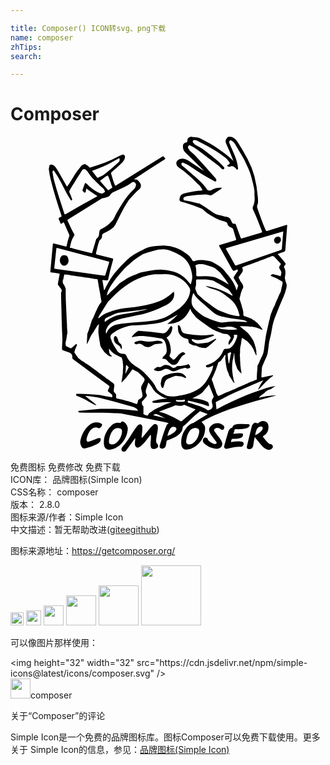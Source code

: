 ```yaml
---

title: Composer() ICON转svg、png下载
name: composer
zhTips: 
search: 

---
```


# Composer  <small style="font-size: 60%;font-weight: 100"></small>

<div id="svg" class="svg-wrap">
<svg role="img" viewBox="0 0 24 24" xmlns="http://www.w3.org/2000/svg"><title>Composer icon</title><path d="M16.661 0c-.07 0-.115.034-.165.095a.416.416 0 0 0-.07.43c.19.41.363.83.528 1.25.01.02.022.04.039.068-.039-.002-.05-.022-.063-.043-.297-.31-.648-.557-.998-.804-.473-.337-.99-.603-1.503-.872a.578.578 0 0 0-.214-.065l-.384-.04c-.202-.025-.355.09-.355.292 0 .108-.046.132-.135.14-.079.004-.187.115-.196.192a.694.694 0 0 0 .228.619c.444.415.873.845 1.303 1.275l.015.007a.1.1 0 0 1 .028.038c-.007.003-.014.003-.019.003a.057.057 0 0 1-.036-.022c-.002-.002-.005-.005-.005-.007-.062-.036-.127-.07-.187-.11-.3-.2-.595-.404-.895-.598a.943.943 0 0 0-.461-.17.453.453 0 0 0-.392.143.28.28 0 0 0-.088.253c.016.146.115.237.223.312.502.338.95.734 1.366 1.174.036.038.074.079.115.112.118.096.19.224.262.356.033.06.021.074-.043.074-.428 0-.836.118-1.246.204-.168.036-.334.094-.394.28-.065.21-.096.328.16.392a9.57 9.57 0 0 1 1.49.516.55.55 0 0 1 .117.077c.12.104.23.219.362.303.38.247.77.478 1.22.583.053.012.1.039.151.05.05.015.084.044.094.094.029.178.139.279.305.33.021.006.038.02.06.028.052.017.076.055.093.108.067.24.137.478.212.715.026.08.002.101-.07.123-.372.108-.742.22-1.112.334-.132.04-.134.043-.067.163l.908 1.635c.127.23.132.23.365.11.024-.012.057-.053.079-.014.021.036.06.089.024.13-.113.129-.19.28-.286.42-.031.045-.031.074-.005.117.101.166.202.334.3.502.012.019.034.043.03.058l-.123.367a2.538 2.538 0 0 0-.317-.716c-.18-.288-.41-.542-.62-.811-.033-.04-.072-.077-.11-.115-.2-.207-.456-.332-.699-.478a1.026 1.026 0 0 0-.34-.127c-.375-.08-.747-.11-1.12.004-.076.024-.117.005-.162-.06-.092-.127-.166-.273-.289-.372-.3-.24-.617-.458-.986-.583a2.95 2.95 0 0 0-.865-.168 4.267 4.267 0 0 0-.463.017c-.396.03-.79.074-1.14.293-.07.043-.15.067-.221.108-.36.194-.716.386-1.016.679a13.1 13.1 0 0 0-.897.944c-.322.384-.565.818-.783 1.267-.015.031-.022.07-.07.096l-.12-.744c-.007-.046.022-.043.053-.038.089.01.175.014.264.026.067.01.103-.005.12-.08.022-.102.046-.206.067-.311.082-.397.2-.78.303-1.17.02-.074.007-.1-.07-.12-.381-.09-.763-.192-1.145-.283-.072-.017-.106-.043-.084-.12.087-.298.125-.61.242-.9a.178.178 0 0 1 .056-.087c.098-.076.17-.165.16-.302-.007-.103.041-.168.14-.214.182-.086.358-.187.53-.288a.84.84 0 0 0 .327-.333c.322-.605.59-1.242.98-1.81.033-.051.06-.106.1-.15.252-.264.488-.544.771-.78.089-.074.113-.175.115-.285 0-.128-.074-.217-.151-.305-.075-.087-.151-.161-.279-.147-.028.003-.057-.01-.088-.014.019-.039.05-.048.076-.065.339-.218.677-.437 1.016-.658.41-.264.819-.53 1.232-.794.052-.034.076-.06.019-.11-.015-.013-.024-.03-.036-.044-.084-.099-.084-.099-.2-.029L8.084 3.692c-.101.062-.101.062-.152-.05-.112-.263-.177-.539-.261-.81-.02-.062-.003-.098.045-.137.289-.23.553-.49.82-.742a.604.604 0 0 0 .186-.37c.022-.17-.09-.259-.244-.196a1.707 1.707 0 0 0-.221.105c-.68.375-1.405.632-2.149.848-.043.012-.082.026-.118-.02-.074-.09-.185-.14-.278-.208a.073.073 0 0 0-.063-.015c-.1.027-.204.056-.266.147-.159.233-.358.44-.507.682-.17.28-.333.562-.525.828-.036.05-.05.058-.084-.002L3.63 2.635a2.837 2.837 0 0 0-.223-.338c-.094-.118-.209-.176-.358-.159-.026.003-.06-.005-.07.036-.02.11-.071.226-.057.332.034.27.082.542.15.806.114.459.244.912.38 1.364.133.444.282.88.426 1.323.012.038.033.072-.02.103-.067.038-.175.058-.187.125-.012.07.05.15.08.225l.007.017c.024.058.036.144.079.166.058.029.11-.05.163-.082.048-.029.065-.021.087.029.124.293.252.583.379.876a.18.18 0 0 1 .007.137 4.138 4.138 0 0 0-.192.72c-.012.07-.038.07-.091.055a107.64 107.64 0 0 0-.833-.21c-.123-.032-.123-.032-.137.093v.01c-.06.665-.12 1.33-.183 1.994-.004.06.003.085.068.092.194.024.386.055.578.084.036.005.067.007.058.06-.043.225-.077.453-.125.677a.178.178 0 0 0 .034.163c.067.087.132.175.199.264.046.063.08.144.038.209a.201.201 0 0 0-.033.118c.007.415.007.83.026 1.246.01.201.007.403.012.605.01.535.04 1.068.06 1.603.01.262-.036.521-.024.783.002.065.017.1.084.122.159.05.312.116.473.166a.28.28 0 0 1 .185.156.436.436 0 0 1 .038.219c-.002.072.024.115.082.156.247.177.492.36.74.542.65.48 1.3.963 1.954 1.44.06.046.074.082.038.147-.034.062-.055.135-.089.197-.029.058-.024.094.031.134.082.058.161.123.236.188.065.055.067.141.048.208-.015.049-.087.005-.132 0-.032-.002-.063-.01-.094-.014-.31-.05-.617-.13-.932-.156-.501-.04-1.003-.084-1.51-.07-.026 0-.067-.024-.074.03-.007.042-.017.088.031.117.024.014.05.026.077.036.283.098.547.24.807.389.168.096.333.204.518.269.034.012.068.038.108.002-.278-.22-.554-.442-.833-.665.039-.029.07-.017.099-.014.333.026.665.072.989.149.713.17 1.421.362 2.122.573.23.07.475.104.682.243.05.033.08.067.074.13.012.014.027.033.01.045-.02.012-.036-.012-.05-.024-.164-.014-.327-.026-.488-.043-.463-.046-.924-.11-1.392-.096-.35.01-.701-.015-1.05.01-.494.033-.989.098-1.48.15-.025.003-.063-.002-.063.027 0 .036.014.077.06.087a.58.58 0 0 0 .113.012c.25.01.497.007.746.011.62.015 1.242-.012 1.86.041.224.02.45.01.668.05 1.03.193 2.055.394 3.078.618.12.026.243.045.36.103-.055.05-.127.065-.158.137-.219.506-.363 1.04-.53 1.563-.03.089.03.192.12.216a.278.278 0 0 0 .352-.221c.02-.108.039-.216.053-.327.005-.036.017-.055.053-.067.132-.053.261-.108.393-.16a1.63 1.63 0 0 0 .529-.325c.134-.127.247-.274.25-.47 0-.06.014-.099.062-.135.22-.17.418-.365.61-.564a6.03 6.03 0 0 1 .6-.533c.024-.02.043-.048.081-.034l.56.221c-.375.228-.73.447-1.083.66-.017.01-.036.015-.053.02a.813.813 0 0 0-.338.201c-.375.372-.567.814-.545 1.35.014.36.22.53.571.449.615-.144 1.14-.733 1.232-1.379.024-.18.052-.357-.077-.513a2.251 2.251 0 0 0-.178-.195c.02-.012.029-.019.039-.026.777-.463 1.625-.778 2.475-1.07 1.04-.359 2.1-.644 3.164-.918l-.075-.017c-.07.007-.136.015-.206.02a5.097 5.097 0 0 0-.872.134l-.016.007a.226.226 0 0 1-.094.015c-.014 0-.029 0-.048.002.065-.062.252-.264.303-.25l.002-.005h.005c0-.007.019-.021.019-.021.017-.029.04-.048.074-.05a.694.694 0 0 1 .197-.188c.05-.031.103-.062.161-.086h-.002c.16 0 .319-.194.486-.262-.001-.006-.01-.01-.013-.017-.24.034-.476.072-.706.159-.492.182-1.001.324-1.481.535-.742.324-1.482.648-2.195 1.035a.818.818 0 0 1-.077.036l-.055-.504c-.005-.034.012-.048.041-.063.631-.334 1.265-.665 1.925-.938.543-.226 1.08-.471 1.626-.692.002-.005.005-.01.01-.01h.004c.003 0 .003.003.005.003.007.012.002.02-.005.026-.002.003-.005.003-.01.005h-.002a3.358 3.358 0 0 0-.372.66c.038.01.053-.002.067-.017.113-.12.226-.237.336-.357.214-.235.44-.459.704-.641.017-.012.045-.022.033-.048-.014-.03-.045-.015-.067-.01-.247.05-.494.096-.74.154-.081.019-.076-.01-.079-.067-.002-.197.027-.39.034-.586a.63.63 0 0 1 .058-.247c.098-.226.197-.45.297-.675.05-.113.08-.233.099-.353.031-.192.055-.386.074-.58.031-.299.137-.58.187-.875.065-.374.118-.751.257-1.109.125-.317.245-.634.372-.948.176-.428.399-.833.505-1.29.036-.158.076-.302.004-.458-.04-.084-.052-.18-.081-.271a.392.392 0 0 1-.012-.204c.048-.245.07-.488-.063-.716-.036-.062.008-.1.044-.139.088-.091.093-.132.016-.23-.088-.11-.175-.224-.27-.327-.08-.084-.154-.175-.234-.262-.055-.033-.05-.055.012-.076.14-.048.276-.108.418-.152.08-.024.1-.07.106-.141.045-.605.09-1.213.139-1.818.007-.084-.007-.1-.094-.074-.454.144-.907.28-1.363.422-.14.044-.142.044-.204-.093-.231-.519-.411-1.057-.6-1.59a.392.392 0 0 1 .007-.316c.067-.188.024-.377.019-.567a.104.104 0 0 1-.005-.029 9.16 9.16 0 0 0-.254-1.548 6.02 6.02 0 0 0-.5-1.27c-.228-.432-.473-.86-.737-1.275-.113-.178-.233-.339-.434-.427A.702.702 0 0 0 16.66 0zm-2.643.26a.364.364 0 0 1 .2.051 19.042 19.042 0 0 1 1.469.805c.247.158.482.338.715.52.11.087.192.217.284.33.038.047.012.09-.024.124-.024.024-.058.039-.087.055-.031.022-.072.041-.06.087.01.04.055.05.091.058a.27.27 0 0 0 .159-.015c.168-.07.31.048.418.166.028.03.04.093.093.074.055-.021.063-.081.058-.137-.012-.15-.05-.297-.084-.444-.09-.377-.27-.718-.418-1.073-.053-.127-.11-.254-.163-.382-.029-.07.01-.132.048-.182.031-.04.081-.005.122.014.152.068.238.19.312.332.08.15.178.29.262.436.144.255.322.495.437.762.168.388.382.758.483 1.176.086.37.208.732.252 1.114.016.144-.01.283.007.422.033.279-.008.543-.123.798-.03.07-.021.136.012.208.252.533.461 1.083.67 1.635.027.072.015.101-.06.123-.482.141-.965.288-1.447.434-.07.022-.092.003-.113-.06-.123-.326-.24-.646-.353-.967-.024-.068-.053-.104-.128-.087-.088.022-.136-.017-.175-.096-.062-.127-.113-.28-.216-.36-.103-.08-.266-.082-.403-.115-.103-.027-.207-.058-.312-.075a1.428 1.428 0 0 1-.612-.273c-.303-.224-.615-.43-.934-.627-.104-.007-.202-.036-.303-.06-.278-.057-.554-.117-.833-.17-.067-.012-.08-.063-.084-.108-.007-.056.007-.11.065-.144.089-.053.19-.063.29-.08a9.69 9.69 0 0 1 1.345-.13c.11-.002.209.04.312.066a.18.18 0 0 0 .166-.03c.216-.143.434-.28.65-.422.034-.021.096-.036.07-.093a.083.083 0 0 0-.015-.022c-.012-.01-.026-.012-.043-.012l-.05.002h-.007a1.159 1.159 0 0 0-.668.2c-.079.05-.259.019-.31-.056-.34-.516-.823-.888-1.282-1.289-.204-.177-.403-.362-.619-.526-.055-.04-.08-.144-.043-.196.048-.072.11-.041.168-.015.185.082.362.175.528.293.564.403 1.17.744 1.772 1.085a.51.51 0 0 0 .05.027c.092.03.14-.01.125-.106a.267.267 0 0 0-.062-.134c-.488-.574-1.001-1.124-1.506-1.683-.105-.116-.23-.216-.348-.32a.854.854 0 0 1-.22-.278.16.16 0 0 1 .023-.19c.041-.045.077-.055.137-.024.17.082.332.178.483.293.266.202.535.403.804.605l.807.603c.021.017.043.033.062.05.05.046.094.094.142.142l.029.029c.019.019.036.045.06.06.055.033.112.062.17.004.02-.019.029-.036.031-.055 0-.007.003-.014 0-.021 0-.003 0-.008-.002-.01a.171.171 0 0 0-.043-.072l-.18-.187a4.537 4.537 0 0 0-.312-.298c-.349-.29-.706-.571-1.066-.845-.183-.14-.397-.233-.596-.348-.072-.041-.12-.101-.173-.159a.144.144 0 0 1-.024-.15c.022-.054.075-.051.12-.056zM8.252 1.649a.045.045 0 0 1 .029.005c.048.027.03.077.03.135.013.06-.026.11-.08.16-.346.322-.707.627-1.076.922-.147.118-.327.173-.49.262-.034.017-.053 0-.072-.024-.12-.154-.238-.31-.358-.463-.045-.055.017-.053.046-.065.254-.091.504-.195.756-.295.365-.144.696-.35 1.04-.533.036-.02.07-.043.105-.063.024-.01.044-.037.07-.041zm-2.619.83a.223.223 0 0 1 .134.064c.072.067.13.144.18.228.173.28.413.506.646.737.163.163.329.321.502.47.057.05.067.127.098.192.012.024.002.043-.02.055-.011.008-.023.013-.03.02-.142.12-.276.103-.442.019a3.182 3.182 0 0 1-.864-.646c-.01-.01-.02-.017-.03-.024-.114-.086-.12-.082-.17.05-.052.135-.086.274-.146.404-.022.045.012.094.046.127.038.039.064.099.134.089.031-.005.048-.022.055-.055.017-.08.039-.159.06-.257.262.22.553.391.84.583l-.278.159c-.713.4-1.428.801-2.139 1.205-.058.031-.082.038-.106-.034-.273-.847-.561-1.69-.79-2.552-.052-.2-.074-.408-.112-.612-.012-.06.028-.091.067-.113.053-.026.055.036.074.06.377.521.634 1.11.941 1.669.092.168.195.331.293.497.02.03.034.057.082.04.053-.019.043-.052.034-.09-.039-.174-.128-.33-.193-.493a.18.18 0 0 1 .003-.16c.137-.284.329-.531.48-.803.14-.247.317-.468.451-.717a.205.205 0 0 1 .2-.111zm1.774.492c.014.003.024.016.036.042.12.27.201.555.302.83.01.027.012.049-.017.066l-.256.158c-.008.005-.017.007-.046.02-.007-.013-.017-.034-.031-.051l-.54-.62c-.024-.028-.048-.055 0-.081.177-.101.312-.264.499-.35.024-.011.04-.017.053-.014zm1.929.486a.204.204 0 0 1 .14.046.21.21 0 0 1 .08.218.556.556 0 0 1-.161.29 5.528 5.528 0 0 0-.882 1.093c-.228.36-.453.718-.624 1.11a.768.768 0 0 1-.146.206c-.24.273-.526.485-.855.638a.17.17 0 0 0-.108.159c-.005.06-.024.118-.029.178a.48.48 0 0 1-.19.381c-.04.031-.045.082-.06.125l-.273.915c0 .007 0 .014-.002.019 0 .014.002.031-.017.038-.041.01-.077-.002-.113-.021a41.398 41.398 0 0 1-1.33-.334c-.055-.012-.108-.029-.166-.036-.088-.012-.096-.053-.055-.12.058-.281.125-.56.298-.797.038-.053.036-.096.002-.154-.19-.317-.334-.658-.492-.989-.026-.055-.017-.08.034-.11A574.27 574.27 0 0 0 6.97 4.705c.045-.03.089-.012.132-.022.151-.034.298-.08.43-.163.01-.007.026-.012.03-.022.097-.213.31-.286.49-.37.411-.187.826-.36 1.189-.633a.18.18 0 0 1 .095-.04zm11.443 3.772v.005l.002-.001c-.021.256-.043.498-.062.74l-.043.535c-.005.065-.024.106-.094.13a561.29 561.29 0 0 0-3.37 1.17l-.039.009c-.036.005-.055-.012-.08-.055-.218-.394-.439-.785-.662-1.177-.029-.05-.038-.077.034-.096l4.254-1.246c.014-.005.031-.007.06-.014zm-.41.386c-.154.003-.293.147-.286.293.007.137.124.257.254.252.137-.002.27-.153.267-.302-.005-.166-.082-.245-.236-.243zm-16.83.87c.01 0 .024.002.039.007L5.513 9c.645.171 1.291.34 1.937.51.062.017.082.036.06.1l-.278.913c-.01.036-.017.074-.058.074a.06.06 0 0 1-.02-.002l-1.036-.142c-.226-.03-.45-.062-.675-.093a255.003 255.003 0 0 0-2.055-.286c-.043-.012-.058-.038-.05-.098.052-.476.103-.951.153-1.429.003-.012.002-.021.005-.031a.035.035 0 0 0 .005-.015c.007-.014.021-.019.038-.019zm8.136.103l.113.002c.197.01.389.086.569.166.08.036.159.07.238.108l.057.029c.058.028.118.057.173.09l.113.065c.036.025.075.046.108.073.072.05.142.105.207.165.218.202.372.44.463.72.065.202.113.409.13.617.016.202-.044.399-.096.593-.008.03-.02.036-.03.034-.014-.005-.021-.022-.033-.036l-.216-.25a2.105 2.105 0 0 0-1.042-.684 4.159 4.159 0 0 0-.994-.154 3.799 3.799 0 0 0-.804.092c-.211.04-.423.074-.631.113-.137.024-.262.086-.387.141-.06.027-.12.053-.18.076l-.02.004c-.376.132-.695.36-1.024.57-.09.06-.165.14-.243.218l-.01.008-.064.065c-.152.147-.3.296-.464.43-.074.103-.175.175-.268.266.024-.17.07-.328.146-.472a4.6 4.6 0 0 1 .262-.435c.048-.07.096-.14.146-.206a7.17 7.17 0 0 1 .315-.396c.081-.097.163-.193.247-.289.084-.096.168-.19.25-.285a.917.917 0 0 1 .115-.099l.026-.03c.078-.067.147-.137.238-.21l.012-.01.067-.062c.24-.228.519-.406.797-.583.028-.019.057-.035.086-.051l.111-.048c.01-.004.02-.01.029-.012a2.78 2.78 0 0 1 .173-.065l.117-.036c.14-.04.279-.074.416-.117a2.45 2.45 0 0 1 .782-.115zm-7.57.449c-.071.004-.153-.003-.215.057a.462.462 0 0 0 .012.665.286.286 0 0 0 .379 0c.146-.127.183-.314.096-.535-.053-.137-.125-.187-.271-.187zm15.846.062c.087-.001.163.053.23.146.014.01.029.02.043.032.022.019.03.04.053.064.099.113.207.224.31.334a.064.064 0 0 1 .014.024.023.023 0 0 1-.002.022.04.04 0 0 1-.015.014l-.01.015-.002.002c-.002.002-.002.005-.004.01 0 .002-.003.004-.003.004h.003v.008c-.145.146-.106.283.01.415.006.012.014.024.014.036.096.127.016.254 0 .382-.003.012-.005.016-.015.021l-.007.003a.116.116 0 0 1-.029-.005l-.01-.003a9.772 9.772 0 0 1-.252-.077c-.007 0-.012-.004-.019-.007-.007 0-.012-.007-.019-.007a.284.284 0 0 1-.118-.019.252.252 0 0 0-.292.05.054.054 0 0 1-.005.02c.04.06.108.074.168.093.245.08.453.23.68.348.052.03.062.092.057.152-.003.033-.012.067-.02.103l-.072.31a.127.127 0 0 1-.019.076c.003.168-.115.293-.17.437-.007.012-.012.017-.02.041a3.223 3.223 0 0 1-.129.298c0 .007-.01.017-.012.024v-.005c0 .002-.002.002-.002.005l-.005.01c-.003.002-.003.004-.005.007-.012.045-.02.093-.058.132a1.913 1.913 0 0 1-.187.432c-.007.012-.012.012-.017.036-.062.144-.127.317-.19.475-.014.058-.026.115-.04.17l-.008.015c0 .002-.002.002-.002.005 0 .005-.005.01-.007.014a.45.45 0 0 1-.036.192c-.012.039-.022.082-.034.12a.074.074 0 0 1-.005.02l-.201.912c-.055.25-.077.504-.118.754-.038.235-.048.477-.106.708-.04.168-.136.324-.213.48-.072.146-.118.302-.207.444l-.007.015a.169.169 0 0 0-.012.03c-.002.006-.002.013-.005.018l-.007.033a.182.182 0 0 0-.002.036c0 .012 0 .024-.003.036v.036a.71.71 0 0 1-.002.072c-.02.257-.053.514-.041.773.002.048-.012.075-.058.091l-.057.022a1.598 1.598 0 0 0-.113.048l-.06.024c-.031.012-.05.022-.099.034v-.005s-.007.005-.011.005l-.133.055-.093.038a.635.635 0 0 1-.211.092l-.036.021a25.182 25.182 0 0 0-.474.211c-.081.024-.165.072-.247.11-.089.04-.175.075-.264.114-.139.062-.278.12-.418.182-.004.002-.012 0-.016 0-.128.048-.26.118-.38.173-.048.026-.117.053-.177.077-.11.043-.135.038-.159-.075-.072-.052-.079-.141-.105-.216-.027-.072-.048-.15-.072-.223-.005-.024-.017-.02-.017-.034-.024-.033-.024-.064-.036-.098l-.003-.017c-.007-.005-.007-.012-.01-.019l-.006-.017h.004c-.033-.1-.07-.199-.093-.3-.024-.067-.067-.132-.08-.202a.17.17 0 0 1 0-.07l.008-.033.004-.017c.02-.047.051-.093.075-.139.017-.038.031-.077.048-.115.017-.038.031-.067.048-.115.038-.072.062-.156.11-.24 0-.02.015-.039.02-.058.043-.146.09-.295.149-.437 0-.005-.005-.012-.003-.017.017-.086.098-.117.146-.168v.003c.024-.008.037-.022.049-.022.014-.024.028-.034.043-.048a1.518 1.518 0 0 0 .108-.149c.045-.067.086-.137.137-.204.016-.021.03-.055.057-.055.005 0 .007 0 .012.002.039.01.027.055.022.084a.88.88 0 0 0 0 .327c.012.084.026.168.033.252l-.002.038a.578.578 0 0 1 .036.19c.02.082.036.16.06.242.072.15.125.3.173.454l.005-.002c.081.12.163.26.245.391.024.031.05.065.074.089h.005v.02c.024 0 .036.052.072.004-.007-.024-.012-.024-.02-.024a.448.448 0 0 1-.03-.08c-.005-.016-.013-.035-.015-.05a.387.387 0 0 1-.012-.05c-.002-.007-.002-.017-.005-.024a.282.282 0 0 0-.01-.048l-.011-.075-.013-.074c-.007-.007-.007-.017-.007-.026-.002-.01-.004-.02-.01-.03-.002-.028-.007-.057-.011-.086l-.022-.172c-.002-.03-.012-.058-.014-.087a3.634 3.634 0 0 1 .036-.941h.014c.029-.144.058-.31.086-.466.008 0 .015.003.024.003-.01.261.017.52.075.775.002.005.002.012.002.017.036.098.075.197.106.298.007.021.014.043.022.062a.338.338 0 0 0 .055.094c.007.012.021.024.021.036.024.019.036.04.056.06.014.016.026.036.04.053.05.048.104.093.166.156a3.667 3.667 0 0 1-.017-.14c-.004-.043-.012-.086-.016-.134 0 0-.013-.007-.013-.012a.82.82 0 0 0-.01-.108l-.04-.33c0-.009 0-.016.002-.025 0-.01.003-.027.003-.027a2.705 2.705 0 0 1-.02-.415l-.002-.017a1.122 1.122 0 0 1-.002-.37c.005-.033.002-.07.005-.103 0-.007-.003-.012-.003-.02 0-.158.007-.319.055-.472l.003-.017c.012-.072.024-.158.036-.238.012-.079.024-.16.033-.24.005-.033.015-.05.034-.05.01 0 .024.005.04.017l.051.03.075.049c.024.017.048.033.07.055.002.002.004.005.009.007a.116.116 0 0 0 .017.012h.005v-.002c.168.084.261.226.374.358a.31.31 0 0 1 .11.151c.075.098.13.204.169.322.002.01.007.021.01.03.002.01.007.006.009.03.02.024.031.055.043.084l.034.084.019.04c.005.01.01.017.017.024a.07.07 0 0 0 .04.024c.027-.088-.035-.172-.011-.256h.007c0-.024-.007-.025-.007-.037-.024-.156-.044-.31-.109-.453-.002-.012-.002-.039-.002-.039-.058-.144-.086-.29-.17-.417a.103.103 0 0 1-.037-.063c-.026-.024-.04-.053-.055-.081a4.135 4.135 0 0 1-.038-.063v.017c0-.002-.005-.005-.005-.007v-.003a2.828 2.828 0 0 0-.22-.278l-.01-.01c-.01-.01-.02-.01-.03-.033-.057-.024-.112-.096-.17-.147-.007-.007-.014-.01-.019-.017-.005-.004 0-.01-.024-.016-.12-.082-.209-.183-.314-.255-.02-.024-.044-.01-.053-.048.31-.019.61.017.922.036v-.012h.002c.154.024.298.053.437.113.005 0 .01.007.017.007v.005c.096.022.187.065.278.108.02.01.044.04.065.012.017-.024-.01-.046-.024-.065-.036-.05-.07-.1-.108-.151-.007-.012-.019-.024-.019-.036-.072-.07-.127-.149-.19-.219a.953.953 0 0 1-.06-.064 1.162 1.162 0 0 1-.209-.17c-.012-.008-.024-.022-.036-.022-.03 0-.064-.034-.096-.056-.03-.021-.064-.04-.096-.062-.012-.007-.024-.012-.036-.02-.146-.055-.293-.105-.44-.16-.004 0-.013-.003-.013-.005 0 0-.013 0-.017-.002a.11.11 0 0 1-.072-.03.079.079 0 0 1-.027-.035l-.005-.012c-.007-.02-.01-.041-.007-.063a.968.968 0 0 0-.012-.22c-.002-.022-.007-.041-.012-.063a2.158 2.158 0 0 0-.014-.06l-.015-.062a2.29 2.29 0 0 0-.024-.09s-.01-.002-.01-.009c-.023-.146-.08-.293-.124-.437-.007-.019-.01-.033-.017-.057a.369.369 0 0 1-.057-.168c0-.02 0-.036.002-.056l.002-.026c.005-.027.01-.055.02-.082l.033-.108c0-.005 0-.017.003-.017h-.003c.031-.17.099-.314.147-.468 0-.002.005-.002.005-.005l.01-.01c.002-.002.004-.002.004-.004a.265.265 0 0 0 .053-.185.326.326 0 0 0-.027-.103c-.016-.043-.038-.084-.06-.127-.002-.005-.01-.01-.014-.012-.002-.003-.005-.005-.005-.008a1.196 1.196 0 0 1-.209-.355l-.016-.038c-.005-.005-.005-.01-.008-.017l-.002-.007a.12.12 0 0 1-.007-.017l.002.002-.002-.005a.276.276 0 0 1 .012-.043c.004-.01.01-.017.014-.026.005-.007.012-.014.02-.022l.009-.007c.065-.094.125-.192.197-.283a.26.26 0 0 0 .05-.252c-.04-.137-.036-.14.101-.19.024-.01.315-.12.432-.156l.075-.029.019-.007a41.645 41.645 0 0 1 .509-.19c.005-.002.012-.002.017-.002.141-.072.293-.118.441-.168.02-.007.036-.015.06-.02.024-.019.096-.035.12-.055.12-.038.216-.093.324-.117a.287.287 0 0 1 .167-.067zm-5.432.603a.82.82 0 0 1 .23.036l.014.004c.259.08.523.142.77.26.041.019.084.038.113.077.16.115.307.247.43.405.19.245.38.492.557.773-.011-.003-.022-.008-.034-.013v-.001a1.018 1.018 0 0 1-.185-.103 6.452 6.452 0 0 0-.674-.356 1.467 1.467 0 0 0-.331-.1 3.307 3.307 0 0 0-.91-.041c-.084.007-.17 0-.255 0-.062 0-.091-.03-.091-.092 0-.235.012-.472-.06-.7-.015-.048.014-.068.055-.082a1.12 1.12 0 0 1 .372-.067zm-2.75.773c.423-.015.812.105 1.167.324.132.08.253.176.363.284l.014.013c.122.123.23.26.321.41.08.13.058.272.031.414-.072.406-.316.706-.592.987-.265.269-.596.444-.903.648-.435.29-.932.403-1.438.478-.632.093-1.273.103-1.906.187-.23.029-.464.048-.694.089a1.07 1.07 0 0 0-.68.41c-.062.084-.1.187-.16.303a.527.527 0 0 1 .026-.394 1.12 1.12 0 0 1 .533-.54c.415-.219.879-.262 1.323-.375.36-.091.73-.144 1.087-.242a7.234 7.234 0 0 0 1.426-.55c.24-.125.49-.252.656-.485a.73.73 0 0 0 .12-.557c-.005-.034-.015-.05-.027-.053-.012-.002-.029.007-.05.027-.18.16-.367.314-.571.449-.32.206-.673.33-1.038.42-.58.144-1.166.266-1.764.31a4.84 4.84 0 0 0-1.239.242c-.34.118-.687.235-.96.49-.034.03-.075.057-.13.098l.007-.038-.026.019v-.005c.009-.006.016-.013.024-.017a.599.599 0 0 1 .084-.2l.646-1.022a.285.285 0 0 1 .041-.053c.334-.329.653-.677 1.023-.965.614-.48 1.284-.855 2.055-1.02.187-.041.377-.07.571-.07.22-.002.442-.01.66-.017zm-7.632.022c.013 0 .029.002.048.009.029.01.062.007.094.01.127.028.259.03.386.062.012 0 .017.002.034.01a2.174 2.174 0 0 1 .4.057c.145.02.289.036.433.06.033 0 .062-.002.093.017.005 0 .012-.002.012 0 .168.02.3.031.445.055h-.015v.005c.096.012.159.024.233.036.077.012.156.031.23.031h.003c.007 0 .012.003.017.003l.021.005c.048.002.067.028.075.07.038.227.07.455.117.683 0 .017.01.032.008.046l.019.11c.021.11.04.221.062.332 0 .01 0 .031.003.036v.01c.024.143.05.273.074.41v.046a1.717 1.717 0 0 0-.3.46c-.031.075-.07.152-.1.226l-.006.003c-.024.076-.062.15-.098.223-.003 0-.005.005-.007.01-.005.009-.008.024-.012.03v.003a2.478 2.478 0 0 1-.192.415c-.008.02-.024.039-.024.056-.024.09-.046.182-.092.266a.757.757 0 0 1-.074.226 2.102 2.102 0 0 1-.13.394c-.007.019-.019.036-.019.055l-.002.007c-.003.007-.005.02-.01.029a.106.106 0 0 1-.01.03l-.002.01-.038.742.021.008.094-.185c.031-.06.055-.123.089-.185.019-.043.05-.086.05-.13.072-.12.137-.24.211-.35.008-.012.022-.02.03-.043.062-.097.134-.224.208-.334.026-.043.054-.08.078-.123h-.001c.017-.048.043-.055.065-.076.021-.022.033-.044.081-.065 0 .019.005.036.003.053l-.003.01c0 .009-.004.018-.007.028l-.002.01c-.003.007-.003.012-.005.019a.054.054 0 0 0-.002.02c0 .006-.005.011-.003.018l-.003.015h.003c-.022.144-.021.307-.024.458 0 .007-.005.02-.005.024l.005-.002c.02.144.043.288.062.432h-.002c.003 0 .005.031.005.043.024.144.055.29.072.437l.002.017c.003.01.005.017.005.026.024.116.11.195.163.296.039.055.08.12.116.168h.002v.002c.12.106.22.214.355.31.02 0 .039.024.058.024h-.002v.012c.048.005.088.043.139.029a.087.087 0 0 0 .026-.012c.007-.005.017-.01.02-.017.011-.022-.01-.034-.027-.041-.197-.125-.166-.33-.19-.521h.008v-.003c.048.046.081.091.122.14a.1.1 0 0 0 .024.026l.05.055c.034.036.07.07.108.101.039.031.08.065.125.089.02.007.039.024.056.024h-.005c.144.07.269.137.4.206a.15.15 0 0 1 .08.036c.048.144.105.288.091.456.005 0 .01.017.012.03a.066.066 0 0 1-.002.03c.017.14.017.281-.003.42a.044.044 0 0 1-.002.039c-.003.005 0 .007-.002.012h.002c0 .14-.002.278-.038.415-.003.137-.046.27-.06.406 0 .005-.003.01-.005.017-.008.026-.02.057.038.05v-.002c.13-.135.26-.267.38-.418v.01c.002-.048.03-.073.057-.096.05-.049.1-.13.151-.2.05-.07.101-.137.152-.206l.002-.012c.007-.024.017-.039.029-.046.005-.002.01-.005.014-.005H9.3a.133.133 0 0 1 .05.02.835.835 0 0 1 .077.048c.144.079.307.132.415.269.012.012.026.014.038.038.05.024.096.08.133.132l.038.036c.002.002.005.002.007.005.19.16.204.247.067.46-.004.008-.012.015-.016.015a.236.236 0 0 1-.024.055.216.216 0 0 1-.02.036l-.01.017c-.035.058-.074.118-.088.185a.443.443 0 0 0-.012.168c.026.094.05.19.07.286.012.057.024.115.028.175.02.142-.048.228-.168.288v-.002c-.024.002-.026.017-.038.024a.078.078 0 0 1-.02.014.362.362 0 0 1-.038.026.192.192 0 0 0-.077.087c0 .007 0 .005-.002.01-.002.004 0 .014-.002.014h.007v.014c-.024.07-.036.12-.048.156-.003.01-.007.017-.01.024-.002.008-.007.012-.01.017-.002.005-.007.01-.009.012a.045.045 0 0 1-.024.012h-.007a.165.165 0 0 1-.05-.012c-.034-.012-.078-.029-.138-.048-.004-.002-.009-.002-.011-.005a.025.025 0 0 0-.012-.004l-.027-.012h-.01v-.01h-.002c-.072-.024-.14-.038-.204-.065-.038-.014-.08-.026-.12-.043-.05-.012-.1-.036-.151-.036-.14-.048-.281-.072-.416-.12-.011 0-.019.002-.043 0v.002c-.096-.019-.173-.043-.264-.06-.089-.014-.122-.06-.113-.148.005-.037.003-.08.003-.116 0-.012-.003-.017-.003-.04-.014-.025-.036-.053-.055-.085a.11.11 0 0 1-.014-.026c-.012-.012-.036-.024-.036-.038-.024-.005-.015-.01-.022-.015-.074-.07-.053-.163-.043-.252l.002-.029.008-.055c.002-.01.002-.02.004-.026.039-.15.048-.29-.113-.38-.019-.012-.03-.024-.055-.04v.004a2.869 2.869 0 0 0-.225-.165c-.012-.024-.015-.029-.039-.039a1.418 1.418 0 0 1-.31-.228l-.074-.04h.01c-.015-.025-.032-.022-.044-.034-.019-.014-.036-.024-.06-.039-.12-.103-.283-.199-.413-.316-.045-.015-.074-.05-.11-.08v-.004c-.127-.09-.252-.176-.377-.272h.003c-.015 0-.015-.012-.039-.024-.072-.036-.144-.096-.206-.144-.02-.024-.039-.024-.058-.024-.058-.048-.108-.07-.156-.113-.02-.012-.036-.026-.06-.04a2.178 2.178 0 0 1-.396-.289l-.012-.012-.022-.024a.188.188 0 0 1-.038-.081v.019c-.087-.094-.144-.202-.216-.3l-.007-.015a.027.027 0 0 1-.005-.014.107.107 0 0 1-.003-.026.118.118 0 0 1 .024-.053c0-.005.003-.012.003-.02.024-.153.108-.292.168-.436v-.037s0-.022-.003-.032l-.004-.014-.005-.005a.038.038 0 0 0-.017-.01h-.007a.122.122 0 0 0-.058.022.312.312 0 0 0-.055.043l-.02.015a.13.13 0 0 0-.014.019l-.007.01c0 .002-.002 0-.002 0 0 .002-.003 0-.003 0v.002c-.048.055-.12.103-.182.154-.012.012-.034.026-.034.038v-.002h-.007c-.02.024-.045.024-.072.012l-.31-.137c-.024-.012-.036-.038-.04-.062a.64.64 0 0 1-.008-.032l-.007-.026v.005c-.036-.168.022-.293.053-.437.002-.012.005-.024.005-.036.024-.14.033-.288.074-.423v-.062c-.021-.154-.022-.305-.033-.459l.002-.079c-.014-.286-.033-.571-.043-.857-.022-.598-.07-1.193-.053-1.79a.636.636 0 0 0-.074-.315 1.968 1.968 0 0 0-.099-.164.264.264 0 0 1-.048-.237c.036-.14.063-.284.089-.425.009-.05.022-.084.06-.086zm-.166.38l.005.015c.005.032-.007.065-.021.113a.117.117 0 0 1 0-.086.295.295 0 0 1 .016-.041zm10.715.003c.13-.002.257.005.381.024.219.017.42.058.55.164.094.04.188.09.279.144.22.132.441.269.662.403a.389.389 0 0 1 .118.108l.223.315c.012.016.031.036.015.057a.038.038 0 0 1-.02.014c-.018.004-.034-.002-.05-.011-.098-.056-.2-.108-.298-.164a4.76 4.76 0 0 0-1.184-.459c-.107-.031-.208-.061-.323-.076l-.152-.034c-.004.003.005.012.017.024.005.005.01.01.012.015a.138.138 0 0 0 .041.033l.02.01c.227.115.612.187.892.317l.058.029c.156.081.298.182.44.29l.268.207c.404.293.65.689.77 1.169.003.014.008.029.01.043l.01.014c.02.03.024.065.017.096.002.008.002.015.005.022-.005.07-.06.04-.092.04a2.504 2.504 0 0 1-.61-.11h-.006c-.051-.016-.118-.04-.165-.054-.211-.075-.41-.163-.615-.238-.252-.089-.449-.261-.662-.413a7.777 7.777 0 0 1-1.001-.816.34.34 0 0 1-.08-.106 4.11 4.11 0 0 1-.062-.153l-.036-.094a1.088 1.088 0 0 0-.024-.06l-.002-.005c-.003-.002-.003-.007-.003-.01v-.002l-.002-.01a.168.168 0 0 1 .007-.122c.002-.005.002-.01.005-.014l.005-.017.004-.014c.003-.005.003-.013.005-.017l.003-.015.002-.017.003-.014.002-.017.002-.014.003-.017.002-.014.003-.017c0-.005 0-.01.002-.015 0-.004 0-.012.003-.016v-.266c-.003-.082.026-.114.108-.111.08.002.162-.001.243-.005l.075.004c.04-.002.081-.005.122-.005zm.284.532a.12.12 0 0 0 .028.008H15c-.012.008-.028.005-.033.02-.004-.02-.002-.027.003-.028zm.88.342a.206.206 0 0 0 .012.006l.003.001-.015-.007zm-1.908.177l.002.003c.007.003.014.01.022.024.076.154.182.281.3.399.124.12.259.23.389.348.268.242.542.48.818.713.178.151.392.228.62.288.518.132 1.049.182 1.575.254.139.02.264.065.374.156h-.007c.01.008.017.012.024.02-.296-.043-.59-.039-.886-.046-.324-.007-.641.031-.96.067a.986.986 0 0 1-.336-.026c-.308-.07-.598-.195-.889-.317-.329-.14-.602-.353-.862-.588-.019-.02-.038-.036-.057-.055a1.002 1.002 0 0 1-.205-.285l-.002-.006c-.09-.212-.085-.448-.016-.708.019-.07.04-.14.062-.209.007-.023.02-.035.034-.032zm-.248 1.18c.065.233.233.396.375.573l.029.039.028.038a.57.57 0 0 0 .106.094c.017.012.031.021.046.033l.021.017a10.088 10.088 0 0 0 .538.396l.329.229c.149.103.305.19.468.266.04.02.082.036.123.055.124.053.25.099.379.14l.021.007c.08.021.166.028.25.038.031.002.063.007.091.01a.195.195 0 0 1 .06.024.411.411 0 0 1 .068.05c.074.067.144.163.148.221 0 .01 0 .017-.002.024-.002.005-.002.007-.005.01-.01.016-.024.03-.033.048-.03.05-.06.1-.085.153l-.011.027a.311.311 0 0 0 .002.261c.115-.115.218-.237.293-.377a1.139 1.139 0 0 0 .086-.201c.01-.027.003-.058.01-.084.01-.029-.024-.07-.01-.09 0-.001.003-.001.005-.004a.04.04 0 0 1 .014-.007c.01-.002.02-.005.027-.005.019-.002.036-.005.055-.005.048 0 .094.008.14.022.028.01.019.045.016.072v.005c-.005.086-.04.165-.072.242a.554.554 0 0 1-.024.055 1.68 1.68 0 0 1-.192.375c-.118.156-.254.302-.475.31h-.063c-.038 0-.077.01-.115.012a.085.085 0 0 0-.086.057c-.017.039-.039.072-.058.11l-.007.017a1.534 1.534 0 0 1-.408.57c-.08.071-.164.139-.25.203a1.95 1.95 0 0 1-.468.224l-.036.014-.034.015-.019.007c-.01.002-.022.007-.031.01-.036.014-.065.035-.046.09.02.06.063.077.118.08.012 0 .026 0 .04-.003a.613.613 0 0 0 .15-.033c.048-.017.096-.039.146-.06.034-.015.067-.029.103-.041-.029.122-.045.235-.084.341l-.021.053a6.794 6.794 0 0 1-.09.192c-.018.043-.04.084-.062.125-.115.23-.245.45-.405.655a1.682 1.682 0 0 1-.356.34 3.954 3.954 0 0 1-.103.073 2.788 2.788 0 0 1-.38.206l-.064.03-.053.02-.043.018c-.04.016-.082.03-.123.045a2.674 2.674 0 0 1-.168.053 4.848 4.848 0 0 1-.57.134c-.008 0-.013.003-.02.003-.055.01-.108.017-.163.026-.058.008-.116.017-.176.024a2.156 2.156 0 0 1-.605-.021l-.028-.007a.68.68 0 0 1-.145-.06c-.062-.034-.12-.07-.182-.101a1.728 1.728 0 0 1-.13-.072 1.868 1.868 0 0 1-.16-.106.632.632 0 0 1-.233-.279 1.794 1.794 0 0 0-.092-.194c-.01-.02-.021-.036-.03-.053a2.718 2.718 0 0 0-.277-.367 2.76 2.76 0 0 0-.125-.142c-.021-.024-.04-.048-.062-.07a7.07 7.07 0 0 0-.26-.276l-.067-.067a2.787 2.787 0 0 0-.364-.302 2.784 2.784 0 0 0-.303-.192l-.06-.039a1.58 1.58 0 0 1-.63-.762c-.043-.093-.107-.122-.22-.124a.63.63 0 0 1-.252-.048l-.002-.002a.457.457 0 0 1-.132-.084l-.026-.016c-.022-.026-.038-.058-.058-.09a5.295 5.295 0 0 1-.386-.658c0 .003.002.005.003.008l-.006-.013.003.005a3.772 3.772 0 0 0-.073-.196l-.036-.086a.382.382 0 0 1-.014-.154l.007-.031c.002-.005.002-.01.005-.015a.145.145 0 0 1 .012-.029.46.46 0 0 1 .127-.141.898.898 0 0 1 .067-.05c.046-.034.094-.063.14-.094.071-.044.143-.084.218-.123.271-.14.56-.238.857-.314.017-.005.033-.008.053-.012.033-.008.07-.01.105-.015.036-.002.072-.005.106-.005l.106-.002c.016 0 .036 0 .052-.002a17.864 17.864 0 0 0 .9-.063c.18-.017.36-.036.54-.055a3.504 3.504 0 0 0 1.127-.324c.036-.02.074-.036.11-.055l.063-.034c.144-.077.288-.151.427-.233.014-.02.031-.026.055-.033l.01-.003v.012a.06.06 0 0 1-.02.034l-.021.014c-.14.178-.331.3-.497.45a.415.415 0 0 0-.05.045c-.053.043-.106.089-.166.137.209 0 .41-.024.598-.08a1.654 1.654 0 0 0 .869-.6c.103-.137.197-.297.278-.482zm-3.265.016a1.244 1.244 0 0 1-.343.109c-.56.139-1.13.22-1.697.326a2.603 2.603 0 0 0-1.105.487c-.019.015-.04.032-.062.043-.026.017-.039.013-.043-.01-.003-.004-.003-.011-.003-.018-.01-.144.034-.214.166-.274.18-.082.36-.168.54-.252.235-.108.487-.142.742-.168.396-.043.792-.094 1.19-.14l.524-.086zm2.386 1.245l-.026.001c-.038.01-.036.05-.036.08.003.1.007.201.02.302.011.11.047.219.112.307a.842.842 0 0 0 .51.334c.155.036.155.038.17.2.007.069.016.131.081.17.113.067.226.137.363.146.084.007.17.012.242.068a.583.583 0 0 0 .32.098c.084.007.17.01.254.024.067.012.113-.01.16-.05.239-.197.474-.397.697-.617-.026-.03-.065-.039-.118-.012a6.25 6.25 0 0 0-.415.223.315.315 0 0 1-.113.048 4.032 4.032 0 0 1-.722.074.68.68 0 0 1-.368-.13c-.067-.043-.134-.105-.146-.201.036-.012.07.002.103.007.127.017.252.063.382.055.312-.019.605-.113.898-.213l.283-.103c.043-.015.055-.03.017-.07-.046-.05-.096-.04-.147-.034a5.625 5.625 0 0 1-1.87-.045c-.18-.034-.372-.046-.442-.27-.019-.06-.038-.12-.05-.182a.37.37 0 0 0-.094-.17.094.094 0 0 0-.065-.04zm-.573.065c-.048 0-.08.05-.103.093-.06.103-.137.196-.207.292-.108.147-.26.178-.418.154a17.985 17.985 0 0 0-1.718-.18c-.03-.002-.058-.01-.082.01-.183.134-.367.264-.483.468.007.002.015.007.02.007.019-.002.035-.007.055-.01.297-.074.607-.098.922-.072.398.034.792.113 1.188.168.053.008.106.01.156.036.12.063.18.173.226.29.07.18.09.373.103.565.01.151-.022.278-.144.38a.556.556 0 0 0-.2.278c.154 0 .286.026.387.156.063.081.144.149.223.218a.379.379 0 0 0 .586-.081c.058-.094.113-.19.175-.281.087-.127.17-.264.325-.32.093-.03.052-.076.021-.115-.062-.079-.178-.081-.28-.019-.16.096-.267.238-.382.375-.034.04-.068.081-.113.115-.058.04-.108.043-.159-.01-.057-.057-.115-.117-.177-.168-.053-.043-.063-.082-.032-.144a.728.728 0 0 0 .082-.413c-.029-.312-.08-.62-.3-.867-.024-.026-.024-.04.01-.064a.94.94 0 0 0 .408-.701c.007-.075-.007-.135-.067-.156a.075.075 0 0 0-.022-.004zm4.461.035c.205 0 .387.08.566.182-.005 0-.007 0-.012.003l.031.017c-.271.04-.54.06-.811.03-.084-.009-.168-.026-.255-.023-.17.005-.307-.084-.451-.161h.017c-.012-.007-.024-.012-.036-.02.024.003.05.003.074.005.029.003.055.01.084.015.238.05.468-.02.704-.043a.8.8 0 0 1 .089-.005zm-8.69.714a.045.045 0 0 0-.016.004c-.05.019-.098.048-.112.115-.048.223.055.437.278.552.1.053.178.127.226.23.016.037.019.106.072.094.052-.012.01-.077.021-.103.008-.135-.019-.25-.127-.32-.08-.05-.11-.12-.14-.201-.038-.106-.047-.223-.134-.307-.02-.021-.036-.064-.069-.064zm1.843.354c-.11.027-.236.053-.353.106-.082.038-.087.084-.015.139.043.034.087.05.14.031a.466.466 0 0 1 .494.096.509.509 0 0 0 .523.087c.106-.036.197-.096.293-.15a.319.319 0 0 1 .113-.04c.144-.014.288-.033.43-.053.038-.005.098.01.108-.036.01-.048-.046-.077-.08-.108-.016-.017-.045-.019-.069-.026a.82.82 0 0 0-.437-.015 2.092 2.092 0 0 1-.888 0c-.08-.019-.163-.019-.26-.03zm6.903.889c.006 0 .011.003.015.007a.05.05 0 0 1 .012.014l.008.005c.043.034-.007.11-.02.168-.03.168-.057.334-.086.502-.007.048-.012.098-.048.165l-.007-.043-.012.024a5.307 5.307 0 0 1-.075-.706c-.002-.053.034-.065.068-.077.048-.016.107-.066.145-.06zm-3.219.902a.08.08 0 0 0-.023.01c-.19.105-.404.11-.613.137-.088.012-.199-.015-.264.05-.158.156-.293.091-.432-.02-.007-.004-.014-.011-.024-.014-.206-.11-.413-.15-.624-.005a.338.338 0 0 1-.267.068c-.074-.02-.131-.015-.19.038-.028.027-.066.048-.1.07-.094.062-.094.072-.007.141.02.017.043.024.067.032.2.06.387.016.562-.08.182-.098.353-.093.518.032.152.112.312.115.48.045a2.97 2.97 0 0 1 .653-.213c.034-.005.068-.017.099.01.096.088.187.026.279-.01.036-.015.04-.044.038-.08-.007-.076-.065-.12-.098-.18-.015-.025-.032-.035-.054-.03zm-4.718.07c.009 0 .02.006.032.017.039.036.075.074.113.11l.015.014c.019.017.021.039.012.06l-.224.45-.024-.008c0-.005.003-.007.003-.012.048-.197.029-.4.055-.6.002-.02.009-.03.018-.03zm3.9.588c-.238.007-.48.046-.703.122-.185.063-.392.106-.488.32-.055.124-.048.257-.086.381.017.099.017.197.074.281.017.024.024.063.065.06.043-.002.058-.038.07-.067.043-.091.053-.194.081-.29.046-.157.118-.281.281-.351.17-.072.343-.14.516-.206a.184.184 0 0 1 .101-.012c.214.03.437.021.627.146a.079.079 0 0 0 .062.012c.072-.017.08-.04.036-.098a.723.723 0 0 0-.636-.298zm-2.218.742l.014.017c.094.117.187.218.25.336.151.29.374.501.662.655.135.072.256.172.414.19l.003.001.018-.001c.017 0 .04-.003.036.024-.003.014-.017.014-.031.012h-.007c-.005 0-.01 0-.015-.003-.167.005-.33.033-.493.067-.085.018-.17.038-.255.058a7.838 7.838 0 0 1-.243.055h-.003c-.033.008-.048.024-.043.058.005.04.02.062.067.072a1.305 1.305 0 0 0 .274.017c.118-.003.235-.015.353-.034a2.602 2.602 0 0 1 .778-.002c-.43.07-.785.312-1.174.475-.202.084-.358.245-.55.348-.014.017-.022.044-.036.06-.031.039-.036.118-.087.11h-.004c-.005 0-.01.003-.015 0a.623.623 0 0 1-.266-.086c-.03-.019-.022-.055-.022-.089v-.453c0-.032.012-.067-.019-.09-.106-.066-.08-.182-.106-.278-.01-.038.017-.057.039-.081l.278-.31c.063-.067.089-.142.043-.223-.086-.163-.072-.32-.002-.485.055-.13.091-.267.142-.42zm4.585.177c.005.003.01.005.012.008l.007-.008c.039.022.041.05.05.075.102.247.2.497.3.744.025.055.03.103-.006.149a.502.502 0 0 0-.077.49c.067.206.019.348-.183.449a.229.229 0 0 1-.12.036.124.124 0 0 1-.088-.03c-.375-.259-.821-.345-1.242-.494-.06-.021-.117-.043-.18-.057-.072-.017-.067-.065-.057-.116.007-.036.026-.04.045-.038.02-.005.046.01.063.014.48.12.965.216 1.428.396.017.008.031.01.043.013.034-.005.044-.037.039-.082-.01-.108-.02-.214-.144-.271a2.8 2.8 0 0 0-.975-.233c-.05-.005-.098-.007-.149-.01.238-.144.5-.22.713-.406a.999.999 0 0 0 .075-.067l.398-.482.048-.08zm-1.882 1.133h.02c.03-.002.054.005.057.053 0 .044.01.082-.06.092a1.752 1.752 0 0 1-.274.021c-.094 0-.185-.01-.278-.031-.05-.012-.07-.046-.065-.086.002-.027.021-.027.04-.027a.103.103 0 0 1 .039.003h.18a1.143 1.143 0 0 0 .34-.024zm.036.396c.006 0 .012.002.02.005.278.116.556.231.844.349-.132.11-.254.208-.374.304-.221.178-.44.358-.646.553-.05.048-.089.05-.147.014a9.33 9.33 0 0 0-1.097-.545c-.165-.07-.34-.098-.511-.158.02-.036.055-.036.084-.046.367-.137.742-.26 1.102-.42.094-.043.187-.007.278.005.137.019.27.021.394-.046a.092.092 0 0 1 .053-.015zm-2.161.698a.27.27 0 0 1 .082.018c.197.077.38.185.569.274a.04.04 0 0 1 .029.01c.004.002.005.004.005.011v.005c0 .003-.003.003-.003.005-.002.003-.005.003-.007.003l-.01-.003a.03.03 0 0 1-.012-.012l-.862-.214c.074-.059.133-.1.209-.097zm8.17.535c-.142-.004-.26.062-.372.15-.029.022-.046.048-.094.017-.105-.072-.206-.053-.295.039a.402.402 0 0 0-.103.187c-.125.504-.252 1.006-.372 1.512-.041.169.048.255.223.229.158-.025.238-.116.264-.32.026-.197.053-.391.11-.595.15.187.29.362.433.538.139.17.29.321.494.412.144.065.269.027.382-.074a.186.186 0 0 0 .055-.206.157.157 0 0 0-.158-.125.246.246 0 0 1-.152-.07 2.27 2.27 0 0 1-.362-.396c-.09-.12-.094-.12.026-.202.252-.173.341-.417.322-.71-.014-.219-.132-.346-.339-.38a.454.454 0 0 0-.062-.006zm-10.733.03c-.04 0-.077.02-.097.075-.019.05-.053.043-.091.038a.751.751 0 0 0-.665.219c-.38.37-.574.814-.552 1.354.014.358.22.53.569.451.689-.16 1.224-.835 1.253-1.582.007-.192-.168-.47-.34-.538a.214.214 0 0 0-.077-.016zm-1.93.058a.943.943 0 0 0-.613.238c-.346.302-.547.693-.646 1.138a.642.642 0 0 0 .075.482c.07.118.158.161.292.135a3.12 3.12 0 0 0 .87-.305.867.867 0 0 0 .225-.168.291.291 0 0 0 .084-.204c0-.075-.033-.101-.103-.104-.07-.002-.13.024-.192.046-.207.075-.408.166-.622.22-.105.027-.141.003-.163-.105a.301.301 0 0 1 .005-.122c.04-.168.098-.331.187-.483a.82.82 0 0 1 .245-.283c.14-.089.283-.137.442-.04.052.03.103.016.15-.013a.352.352 0 0 0 .15-.201c.016-.05.002-.09-.044-.116a.773.773 0 0 0-.343-.115zm9.2.07a.692.692 0 0 0-.517.206c-.156.161-.183.324-.084.526.074.151.177.28.278.415.072.094.149.187.216.286.048.07.024.125-.058.151a.199.199 0 0 1-.139-.005 1.076 1.076 0 0 1-.374-.23.243.243 0 0 1-.082-.125c-.012-.074-.053-.108-.125-.115-.081-.007-.156-.007-.204.08-.08.138-.057.263.087.393.276.245.605.353.933.38.3.004.485-.267.387-.522-.043-.115-.118-.216-.19-.314-.12-.159-.245-.313-.357-.476-.09-.125-.048-.216.098-.264.135-.043.25-.005.36.08.13.1.24.047.269-.116.017-.086-.029-.144-.089-.194a.68.68 0 0 0-.41-.157zm1.905.06c-.137-.003-.274 0-.41.016-.164.02-.32.065-.38.248-.002.01-.014.024-.024.026-.187.048-.252.202-.302.358-.106.346-.2.696-.298 1.042-.024.084.01.14.08.182.054.034.11.032.172.015.324-.08.648-.166.987-.142a.26.26 0 0 0 .127-.029.242.242 0 0 0 .117-.24c-.014-.091-.086-.117-.163-.13a1.484 1.484 0 0 0-.177-.016 3.855 3.855 0 0 0-.62.052c.031-.228.048-.242.264-.242.161 0 .322-.01.473-.072.101-.043.166-.113.176-.226.007-.076-.025-.122-.104-.124a1.65 1.65 0 0 0-.19.002l-.453.04c.024-.052.036-.1.062-.136.044-.062-.007-.178.084-.209.075-.024.164-.007.245-.01.214-.004.427-.007.634-.074a.347.347 0 0 0 .192-.13c.07-.108.043-.18-.082-.185-.136-.006-.273-.014-.41-.017zm-6.664.008c-.071-.003-.13.042-.185.093a3.951 3.951 0 0 0-.392.434l-.367.456c-.02.024-.04.07-.08.05-.03-.014-.018-.055-.014-.086.01-.11.024-.218.036-.329.015-.144.034-.288.01-.432-.031-.173-.156-.22-.295-.113a.836.836 0 0 0-.094.091 3.168 3.168 0 0 0-.298.414c-.225.348-.432.71-.703 1.027-.05.06-.103.118-.149.182-.048.072-.067.154-.022.23.041.068.11.092.188.087.081-.004.125-.064.168-.122l.626-.852c.012-.015.017-.044.053-.034a1.37 1.37 0 0 0-.012.11c-.01.137-.038.274-.01.413.034.159.16.224.306.152a.902.902 0 0 0 .204-.152c.117-.112.228-.233.33-.362.114-.144.229-.29.349-.447.036.12.022.228.017.336-.012.188-.048.375-.012.565.024.117.091.187.187.194a.44.44 0 0 0 .278-.07c.125-.079.137-.237.02-.343a.19.19 0 0 1-.063-.113c-.026-.13-.004-.257.017-.384.039-.245.115-.485.103-.737-.004-.098-.019-.19-.12-.237a.19.19 0 0 0-.076-.021zm8.04.189c.117-.01.175.064.141.177a.387.387 0 0 1-.07.132c-.129.161-.292.27-.496.353a1.56 1.56 0 0 1 .11-.425c.062-.134.163-.223.315-.237zm-6.651.02a.292.292 0 0 1 .15.035c.076.043.098.146.045.233a.676.676 0 0 1-.185.184 1.47 1.47 0 0 1-.483.243c.07-.216.128-.415.245-.586a.286.286 0 0 1 .228-.108zm1.6.092a.509.509 0 0 1 .213.034c.113.046.151.1.149.269a1.257 1.257 0 0 1-.425.819.562.562 0 0 1-.324.136c-.147.012-.262-.081-.247-.228.028-.321.115-.624.33-.876a.436.436 0 0 1 .304-.154zm-5.882.003a.501.501 0 0 1 .218.036c.11.043.149.098.144.262a1.243 1.243 0 0 1-.422.818.581.581 0 0 1-.325.14c-.15.011-.266-.082-.252-.233.03-.315.116-.613.325-.86a.442.442 0 0 1 .312-.163z"/></svg>
</div>
<detail full-name='composer'></detail>

<div class="detail-page">
<p>
<span><span class="badge-success badge">免费图标</span> <span class="badge-success badge">免费修改</span>  <span class="badge-success badge">免费下载</span> </span>
<br/>
<span>
ICON库：
<span class="badge-secondary badge">品牌图标(Simple Icon)</span> 
</span>
<br/>
<span>
CSS名称：
<span class="badge-secondary badge">composer</span> 
</span>

<br/>
<span>
版本：
<span class="badge-secondary badge">2.8.0</span> 
</span>
<br/>
<span>图标来源/作者：<span class="badge-light badge">Simple Icon</span></span> 
<br/>
<span class="zh-detail">中文描述：暂无<span class="help-link"><span>帮助改进</span>(<a href="https://gitee.com/liuwave/icon-helper/edit/master/json/brands/composer.json" target="_blank" rel="noopener noreferrer">gitee</a><a href="https://github.com/liuwave/icon-helper/edit/master/json/brands/composer.json" target="_blank" rel="noopener noreferrer">github</a></span>)</span><br/>
</p>
</div><div class="description description alert alert-light"><p>图标来源地址：<a href="https://getcomposer.org/" target="_blank" rel="noopener noreferrer">https://getcomposer.org/</a></p></div>
<div class="alert alert-dark">
<img height="21" width="21" src="https://cdn.jsdelivr.net/npm/simple-icons@latest/icons/composer.svg" />
<img height="24" width="24" src="https://cdn.jsdelivr.net/npm/simple-icons@latest/icons/composer.svg" />
<img height="32" width="32" src="https://cdn.jsdelivr.net/npm/simple-icons@latest/icons/composer.svg" />
<img height="48" width="48" src="https://cdn.jsdelivr.net/npm/simple-icons@latest/icons/composer.svg" />
<img height="64" width="64" src="https://cdn.jsdelivr.net/npm/simple-icons@latest/icons/composer.svg" />
<img height="96" width="96" src="https://cdn.jsdelivr.net/npm/simple-icons@latest/icons/composer.svg" />

</div>
<div>
  <p>可以像图片那样使用：    
  </p>
  <div class="alert alert-primary" style="font-size: 14px">
    &lt;img height="32" width="32" src="https://cdn.jsdelivr.net/npm/simple-icons@latest/icons/composer.svg" /&gt;
    <copy-btn content='<img height="32" width="32" src="https://cdn.jsdelivr.net/npm/simple-icons@latest/icons/composer.svg" />'></copy-btn>
  </div>
  <div class="alert alert-secondary">
    <img height="32" width="32" src="https://cdn.jsdelivr.net/npm/simple-icons@latest/icons/composer.svg" />composer
    <copy-btn content="composer" btn-title="复制图标名称"></copy-btn>
  </div>
</div>

<Vssue title="关于“Composer”的评论" >关于“Composer”的评论</Vssue>


<div><p>Simple Icon是一个免费的品牌图标库。图标Composer可以免费下载使用。更多关于  Simple Icon的信息，参见：<a target="_blank" href="https://iconhelper.cn/brands.html">品牌图标(Simple Icon)</a>
</p></div>
